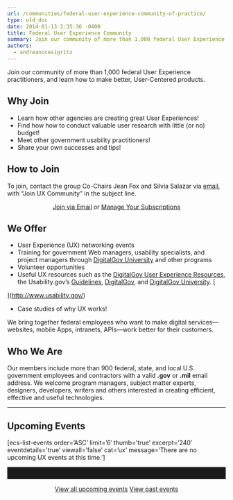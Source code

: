 ```yaml
---
url: /communities/federal-user-experience-community-of-practice/
type: old_doc
date: 2014-01-13 2:35:36 -0400
title: Federal User Experience Community
summary: Join our community of more than 1,000 federal User Experience practitioners, and learn how to make better, User-Centered products. Why Join Learn how other agencies are creating great User Experiences! Find how how to conduct valuable user research with little (or no) budget! Meet other government usability practitioners! Share your own successes and tips! How
authors:
  - andreanocesigritz
---
```


Join our community of more than 1,000 federal User Experience practitioners, and learn how to make better, User-Centered products.

## Why Join

  * Learn how other agencies are creating great User Experiences!
  * Find how how to conduct valuable user research with little (or no) budget!
  * Meet other government usability practitioners!
  * Share your own successes and tips!

## How to Join

To join, contact the group Co-Chairs Jean Fox and Silvia Salazar via <a href="mailto:ux-cop-request@listserv.gsa.gov?subject=Join UX Community" target="_blank">email</a>, with “Join UX Community” in the subject line.

<div style="text-align: center">
  <a class="button" href="mailto:ux-cop-request@listserv.gsa.gov?subject=Join UX Community">Join via Email</a> or <a class="button" href="https://www.WHATEVER/communities/manage-your-listserv-subscription/">Manage Your Subscriptions</a>
</div>

## We Offer

  * User Experience (UX) networking events
  * Training for government Web managers, usability specialists, and project managers through [DigitalGov University](https://www.WHATEVER/digitalgov-university/) and other programs
  * Volunteer opportunities
  * Useful UX resources such as the [DigitalGov User Experience Resources](https://www.WHATEVER/resources/digitalgov-user-experience-resources/ "DigitalGov User Experience Program"), the Usability.gov&#8217;s [Guidelines](http://guidelines.usability.gov/), [DigitalGov](https://www.WHATEVER), and [DigitalGov University](https://www.WHATEVER/digitalgov-university/). [
  
](http://www.usability.gov/) 
  * Case studies of why UX works!

We bring together federal employees who want to make digital services—websites, mobile Apps, intranets, APIs—work better for their customers.

## Who We Are

Our members include more than 900 federal, state, and local U.S. government employees and contractors with a valid **.gov** or **.mil** email address. We welcome program managers, subject matter experts, designers, developers, writers and others interested in creating efficient, effective and useful technologies.

<hr style="color: white;border-style: none" />

## **Upcoming Events**

[ecs-list-events order=&#8217;ASC&#8217; limit=&#8217;6&#8242; thumb=&#8217;true&#8217; excerpt=&#8217;240&#8242; eventdetails=&#8217;true&#8217; viewall=&#8217;false&#8217; cat=&#8217;ux&#8217; message=&#8217;There are no upcoming UX events at this time.&#8217;]

<hr style="border: none;height: 2em" />

<p style="text-align: center">
  <a class="button" href="https://www.WHATEVER/events/">View all upcoming events</a> <a class="button" href="https://www.WHATEVER/video-library/">View past events</a>
</p>